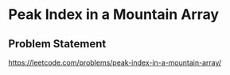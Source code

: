 # Peak Index in a Mountain Array
## Problem Statement
https://leetcode.com/problems/peak-index-in-a-mountain-array/
